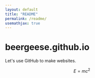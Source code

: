 ```yaml
---
layout: default
title: "README"
permalink: /readme/
usemathjax: true
---
```


# beergeese.github.io

Let's use GitHub to make websites.

$$
E=mc^2
$$
